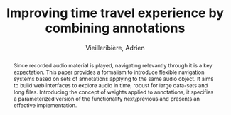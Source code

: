 --- 
  title: "Improving time travel experience by combining annotations" 
  abstract: "Since recorded audio material is played, navigating relevantly through it is a key expectation. This paper provides a formalism to introduce flexible navigation systems based on sets of annotations applying to the same audio object. It aims to build web interfaces to explore audio in time, robust for large data-sets and long files. Introducing the concept of weights applied to annotations, it specifies a parameterized version of the functionality next/previous and presents an effective implementation." 
  address: "Atlanta, Georgia" 
  author: "Vieilleribière, Adrien" 
  booktitle: "Proceedings of the International Web Audio Conference" 
  editor: "Freeman, Jason and Lerch, Alexander and Paradis, Matthew" 
  month: "Proceedings of the International Web Audio Conference"
  pages: "" 
  publisher: "Georgia Tech" 
  series: "WAC '16"
  type: "Paper"  
  year: "2016" 
  id: "2016_19" 
  tags: year2016 
  pdflink: /_data/papers/pdf/2016/2016_19.pdf
  ISSN: Can't find it!
---